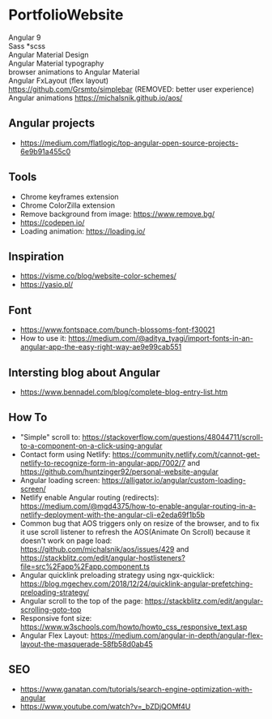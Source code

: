 # PortfolioWebsite

Angular 9   
Sass *scss   
Angular Material Design   
Angular Material typography   
browser animations to Angular Material   
Angular FxLayout (flex layout)    
https://github.com/Grsmto/simplebar  (REMOVED: better user experience)   
Angular animations
https://michalsnik.github.io/aos/


## Angular projects   

- https://medium.com/flatlogic/top-angular-open-source-projects-6e9b91a455c0   


## Tools

- Chrome keyframes extension   
- Chrome ColorZilla extension   
- Remove background from image: https://www.remove.bg/
- https://codepen.io/
- Loading animation: https://loading.io/


## Inspiration

- https://visme.co/blog/website-color-schemes/   
- https://yasio.pl/   


## Font

- https://www.fontspace.com/bunch-blossoms-font-f30021
- How to use it: https://medium.com/@aditya_tyagi/import-fonts-in-an-angular-app-the-easy-right-way-ae9e99cab551


## Intersting blog about Angular   
- https://www.bennadel.com/blog/complete-blog-entry-list.htm  


## How To   
- "Simple" scroll to: https://stackoverflow.com/questions/48044711/scroll-to-a-component-on-a-click-using-angular
- Contact form using Netlify: https://community.netlify.com/t/cannot-get-netlify-to-recognize-form-in-angular-app/7002/7 and https://github.com/huntzinger92/personal-website-angular   
- Angular loading screen: https://alligator.io/angular/custom-loading-screen/  
- Netlify enable Angular routing (redirects): https://medium.com/@mgd4375/how-to-enable-angular-routing-in-a-netlify-deployment-with-the-angular-cli-e2eda69f1b5b    
- Common bug that AOS triggers only on resize of the browser, and to fix it use scroll listener to refresh the AOS(Animate On Scroll) because it doesn't work on page load: https://github.com/michalsnik/aos/issues/429 and https://stackblitz.com/edit/angular-hostlisteners?file=src%2Fapp%2Fapp.component.ts   
- Angular quicklink preloading strategy using ngx-quicklick: https://blog.mgechev.com/2018/12/24/quicklink-angular-prefetching-preloading-strategy/   
- Angular scroll to the top of the page: https://stackblitz.com/edit/angular-scrolling-goto-top   
- Responsive font size: https://www.w3schools.com/howto/howto_css_responsive_text.asp  
- Angular Flex Layout: https://medium.com/angular-in-depth/angular-flex-layout-the-masquerade-58fb58d0ab45 


## SEO  
- https://www.ganatan.com/tutorials/search-engine-optimization-with-angular   
- https://www.youtube.com/watch?v=_bZDjQOMf4U   
